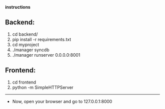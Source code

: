 **instructions**

**Backend:**
------------
1. cd backend/
2. pip install -r requirements.txt
3. cd myproject
4. ./manager syncdb
5. ./manager runserver 0.0.0.0:8001

**Frontend:**
-------------
1. cd frontend
2. python -m SimpleHTTPServer
-------------
- Now, open your browser and go to 127.0.0.1:8000
